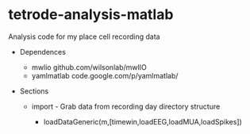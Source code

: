 tetrode-analysis-matlab
=======================

Analysis code for my place cell recording data


* Dependences

  * mwlio        github.com/wilsonlab/mwlIO
  * yamlmatlab   code.google.com/p/yamlmatlab/
 
* Sections

  * import       - Grab data from recording day directory structure

    * loadDataGeneric(m,[timewin,loadEEG,loadMUA,loadSpikes])
      
